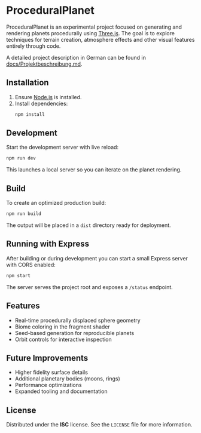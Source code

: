 # ProceduralPlanet

ProceduralPlanet is an experimental project focused on generating and rendering planets procedurally using [Three.js](https://threejs.org/). The goal is to explore techniques for terrain creation, atmosphere effects and other visual features entirely through code.

A detailed project description in German can be found in [docs/Projektbeschreibung.md](docs/Projektbeschreibung.md).

## Installation

1. Ensure [Node.js](https://nodejs.org/) is installed.
2. Install dependencies:
   ```sh
   npm install
   ```

## Development

Start the development server with live reload:
```sh
npm run dev
```
This launches a local server so you can iterate on the planet rendering.

## Build

To create an optimized production build:
```sh
npm run build
```
The output will be placed in a `dist` directory ready for deployment.

## Running with Express

After building or during development you can start a small Express server with CORS enabled:

```sh
npm start
```
The server serves the project root and exposes a `/status` endpoint.

## Features

- Real-time procedurally displaced sphere geometry
- Biome coloring in the fragment shader
- Seed-based generation for reproducible planets
- Orbit controls for interactive inspection

## Future Improvements

- Higher fidelity surface details
- Additional planetary bodies (moons, rings)
- Performance optimizations
- Expanded tooling and documentation

## License

Distributed under the **ISC** license. See the `LICENSE` file for more information.
